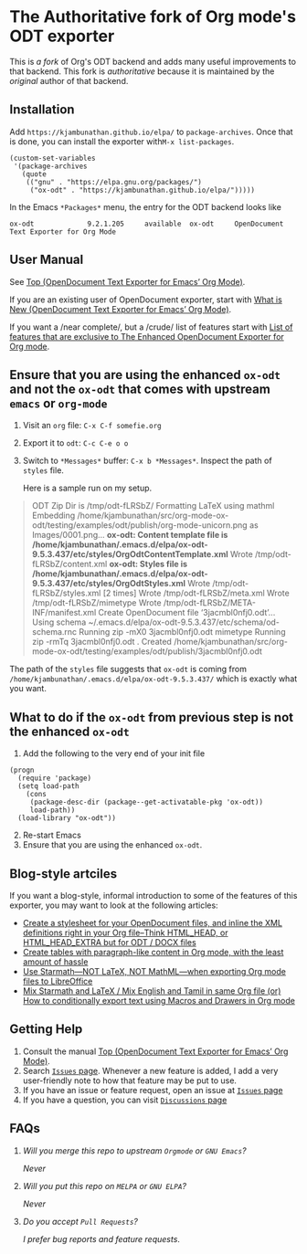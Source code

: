 # The Authoritative fork of Org mode's ODT exporter

This is *a fork* of Org's ODT backend and adds many useful improvements to that backend.  This fork is *authoritative* because it is maintained by the *original* author of that backend.

## Installation

Add `https://kjambunathan.github.io/elpa/` to `package-archives`.  Once that is done, you can install the exporter with`M-x list-packages`.

```elisp
(custom-set-variables
 '(package-archives
   (quote
    (("gnu" . "https://elpa.gnu.org/packages/")
     ("ox-odt" . "https://kjambunathan.github.io/elpa/")))))
```

 In the Emacs `*Packages*` menu, the entry for the ODT backend looks like

```
ox-odt             9.2.1.205     available  ox-odt     OpenDocument Text Exporter for Org Mode
```

## User Manual

See [Top (OpenDocument Text Exporter for Emacs’ Org Mode)](https://kjambunathan.gitlab.io/org-mode-ox-odt/).

If you are an existing user of OpenDocument exporter, start with [What is New (OpenDocument Text Exporter for Emacs’ Org Mode)](https://kjambunathan.gitlab.io/org-mode-ox-odt/What-is-New.html).

If you want a /near complete/, but a /crude/ list of features start with [List of features that are exclusive to The Enhanced OpenDocument Exporter for Org mode](https://github.com/kjambunathan/org-mode-ox-odt/blob/master/notes/SNIPPETS.org).

## Ensure that you are using the enhanced `ox-odt` and not the `ox-odt` that comes with upstream `emacs` or `org-mode`

1. Visit an `org` file: `C-x C-f somefie.org`
2. Export it to `odt`: `C-c C-e o o`
3. Switch to  `*Messages*` buffer: `C-x b *Messages*`. Inspect the path of `styles` file.

   Here is a sample run on my setup.

> ODT Zip Dir is /tmp/odt-fLRSbZ/
> Formatting LaTeX using mathml
> Embedding /home/kjambunathan/src/org-mode-ox-odt/testing/examples/odt/publish/org-mode-unicorn.png as Images/0001.png...
> **ox-odt: Content template file is /home/kjambunathan/.emacs.d/elpa/ox-odt-9.5.3.437/etc/styles/OrgOdtContentTemplate.xml**
> Wrote /tmp/odt-fLRSbZ/content.xml
> **ox-odt: Styles file is /home/kjambunathan/.emacs.d/elpa/ox-odt-9.5.3.437/etc/styles/OrgOdtStyles.xml**
> Wrote /tmp/odt-fLRSbZ/styles.xml [2 times]
> Wrote /tmp/odt-fLRSbZ/meta.xml
> Wrote /tmp/odt-fLRSbZ/mimetype
> Wrote /tmp/odt-fLRSbZ/META-INF/manifest.xml
> Create OpenDocument file ‘3jacmbl0nfj0.odt’...
> Using schema ~/.emacs.d/elpa/ox-odt-9.5.3.437/etc/schema/od-schema.rnc
> Running zip -mX0 3jacmbl0nfj0.odt mimetype
> Running zip -rmTq 3jacmbl0nfj0.odt .
> Created /home/kjambunathan/src/org-mode-ox-odt/testing/examples/odt/publish/3jacmbl0nfj0.odt

   The path of the `styles` file suggests that `ox-odt` is coming from `/home/kjambunathan/.emacs.d/elpa/ox-odt-9.5.3.437/` which is exactly what you want.

## What to do if the `ox-odt` from previous step is not the enhanced `ox-odt`

1. Add the following to the very end of your init file

```elisp
(progn
  (require 'package)
  (setq load-path
	(cons
	 (package-desc-dir (package--get-activatable-pkg 'ox-odt))
	 load-path))
  (load-library "ox-odt"))
```

2. Re-start Emacs
3. Ensure that you are using the enhanced `ox-odt`.

## Blog-style artciles

If you want a blog-style, informal introduction to some of the features of this exporter, you may want to look at the following articles:

- [Create a stylesheet for your OpenDocument files, and inline the XML definitions right in your Org file–Think HTML_HEAD, or HTML_HEAD_EXTRA but for ODT / DOCX files](https://emacsnotes.wordpress.com/2020/06/21/create-a-stylesheet-for-your-opendocument-files-and-inline-the-xml-definitions-right-in-your-org-file-think-html_head-or-html_head_extra-but-for-odt-docx-files/)
- [Create tables with paragraph-like content in Org mode, with the least amount of hassle](https://emacsnotes.wordpress.com/2020/04/26/create-tables-with-paragraph-like-content-in-org-mode-with-the-least-amount-of-hassle/)
- [Use Starmath—NOT LaTeX, NOT MathML—when exporting Org mode files to LibreOffice](https://emacsnotes.wordpress.com/2021/12/22/use-starmath-not-latex-not-mathml-when-exporting-org-mode-files-to-libreoffice/)
- [Mix Starmath and LaTeX / Mix English and Tamil in same Org file (or) How to conditionally export text using Macros and Drawers in Org mode](https://emacsnotes.wordpress.com/2021/12/25/mix-starmath-and-latex-mix-english-and-tamil-in-same-org-file-or-how-to-conditionally-export-text-using-macros-and-drawers-in-org-mode/)

## Getting Help

1. Consult the manual [Top (OpenDocument Text Exporter for Emacs’ Org
   Mode)](https://kjambunathan.gitlab.io/org-mode-ox-odt/).
2. Search [`Issues` page](https://github.com/kjambunathan/org-mode-ox-odt/issues).  Whenever a new feature is added, I add a very user-friendly note to how that feature may be put to use.
3. If you have an issue or feature request, open an issue at [`Issues` page](https://github.com/kjambunathan/org-mode-ox-odt/issues)
4. If you have a question, you can visit [`Discussions` page](https://github.com/kjambunathan/org-mode-ox-odt/discussions)

## FAQs

1. *Will you merge this repo to upstream `Orgmode` or `GNU Emacs`?*

    _Never_

2. *Will you put this repo on `MELPA` or `GNU ELPA`?*

    _Never_

3. *Do you accept `Pull Requests`?*

   _I prefer bug reports  and feature requests_.
